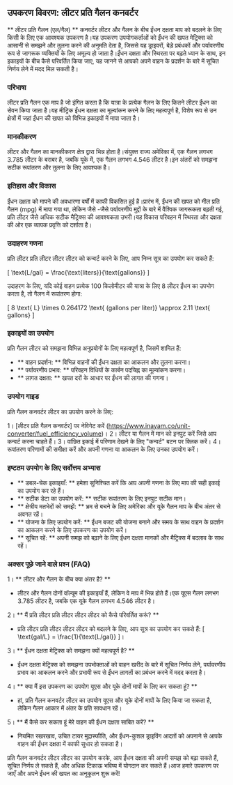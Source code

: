 ## उपकरण विवरण: लीटर प्रति गैलन कनवर्टर

** लीटर प्रति गैलन (एल/गैल) ** कनवर्टर लीटर और गैलन के बीच ईंधन दक्षता माप को बदलने के लिए किसी के लिए एक आवश्यक उपकरण है।यह उपकरण उपयोगकर्ताओं को ईंधन की खपत मेट्रिक्स को आसानी से समझने और तुलना करने की अनुमति देता है, जिससे यह ड्राइवरों, बेड़े प्रबंधकों और पर्यावरणीय रूप से जागरूक व्यक्तियों के लिए अमूल्य हो जाता है।ईंधन दक्षता और स्थिरता पर बढ़ते ध्यान के साथ, इन इकाइयों के बीच कैसे परिवर्तित किया जाए, यह जानने से आपको अपने वाहन के प्रदर्शन के बारे में सूचित निर्णय लेने में मदद मिल सकती है।

### परिभाषा

लीटर प्रति गैलन एक माप है जो इंगित करता है कि यात्रा के प्रत्येक गैलन के लिए कितने लीटर ईंधन का सेवन किया जाता है।यह मीट्रिक ईंधन दक्षता का मूल्यांकन करने के लिए महत्वपूर्ण है, विशेष रूप से उन क्षेत्रों में जहां ईंधन की खपत को विभिन्न इकाइयों में मापा जाता है।

### मानकीकरण

लीटर और गैलन का मानकीकरण क्षेत्र द्वारा भिन्न होता है।संयुक्त राज्य अमेरिका में, एक गैलन लगभग 3.785 लीटर के बराबर है, जबकि यूके में, एक गैलन लगभग 4.546 लीटर है।इन अंतरों को समझना सटीक रूपांतरण और तुलना के लिए आवश्यक है।

### इतिहास और विकास

ईंधन दक्षता को मापने की अवधारणा वर्षों में काफी विकसित हुई है।प्रारंभ में, ईंधन की खपत को मील प्रति गैलन (mpg) में मापा गया था, लेकिन जैसे -जैसे पर्यावरणीय मुद्दों के बारे में वैश्विक जागरूकता बढ़ती गई, प्रति लीटर जैसे अधिक सटीक मैट्रिक्स की आवश्यकता उभरी।यह विकास परिवहन में स्थिरता और दक्षता की ओर एक व्यापक प्रवृत्ति को दर्शाता है।

### उदाहरण गणना

प्रति लीटर प्रति लीटर लीटर लीटर को कन्वर्ट करने के लिए, आप निम्न सूत्र का उपयोग कर सकते हैं:

\[ \text{L/gal} = \frac{\text{liters}}{\text{gallons}} \]

उदाहरण के लिए, यदि कोई वाहन प्रत्येक 100 किलोमीटर की यात्रा के लिए 8 लीटर ईंधन का उपभोग करता है, तो गैलन में रूपांतरण होगा:

\[ 8 \text{ L} \times 0.264172 \text{ (gallons per liter)} \approx 2.11 \text{ gallons} \]

### इकाइयों का उपयोग

प्रति गैलन लीटर को समझना विभिन्न अनुप्रयोगों के लिए महत्वपूर्ण है, जिसमें शामिल हैं:

- ** वाहन प्रदर्शन: ** विभिन्न वाहनों की ईंधन दक्षता का आकलन और तुलना करना।
- ** पर्यावरणीय प्रभाव: ** परिवहन विधियों के कार्बन पदचिह्न का मूल्यांकन करना।
- ** लागत दक्षता: ** खपत दरों के आधार पर ईंधन की लागत की गणना।

### उपयोग गाइड

प्रति गैलन कनवर्टर लीटर का उपयोग करने के लिए:

1। [लीटर प्रति गैलन कनवर्टर] पर नेविगेट करें (https://www.inayam.co/unit-converter/fuel_efficiency_volume)।
2। लीटर या गैलन में मान को इनपुट करें जिसे आप कन्वर्ट करना चाहते हैं।
3। वांछित इकाई में परिणाम देखने के लिए "कन्वर्ट" बटन पर क्लिक करें।
4। रूपांतरण परिणामों की समीक्षा करें और अपनी गणना या आकलन के लिए उनका उपयोग करें।

### इष्टतम उपयोग के लिए सर्वोत्तम अभ्यास

- ** डबल-चेक इकाइयाँ: ** हमेशा सुनिश्चित करें कि आप अपनी गणना के लिए माप की सही इकाई का उपयोग कर रहे हैं।
- ** सटीक डेटा का उपयोग करें: ** सटीक रूपांतरण के लिए इनपुट सटीक मान।
- ** क्षेत्रीय मतभेदों को समझें: ** भ्रम से बचने के लिए अमेरिका और यूके गैलन माप के बीच अंतर से अवगत रहें।
- ** योजना के लिए उपयोग करें: ** ईंधन बजट की योजना बनाने और समय के साथ वाहन के प्रदर्शन का आकलन करने के लिए उपकरण का उपयोग करें।
- ** सूचित रहें: ** अपनी समझ को बढ़ाने के लिए ईंधन दक्षता मानकों और मैट्रिक्स में बदलाव के साथ रहें।

### अक्सर पूछे जाने वाले प्रश्न (FAQ)

1। ** लीटर और गैलन के बीच क्या अंतर है? **
- लीटर और गैलन दोनों वॉल्यूम की इकाइयाँ हैं, लेकिन वे माप में भिन्न होते हैं।एक यूएस गैलन लगभग 3.785 लीटर है, जबकि एक यूके गैलन लगभग 4.546 लीटर है।

2। ** मैं प्रति लीटर प्रति लीटर लीटर लीटर को कैसे परिवर्तित करूं? **
- प्रति लीटर प्रति लीटर लीटर लीटर को बदलने के लिए, आप सूत्र का उपयोग कर सकते हैं: \[ \text{gal/L} = \frac{1}{\text{L/gal}} \]।

3। ** ईंधन दक्षता मेट्रिक्स को समझना क्यों महत्वपूर्ण है? **
- ईंधन दक्षता मेट्रिक्स को समझना उपभोक्ताओं को वाहन खरीद के बारे में सूचित निर्णय लेने, पर्यावरणीय प्रभाव का आकलन करने और प्रभावी रूप से ईंधन लागतों का प्रबंधन करने में मदद करता है।

4। ** क्या मैं इस उपकरण का उपयोग यूएस और यूके दोनों मापों के लिए कर सकता हूं? **
- हां, प्रति गैलन कनवर्टर लीटर का उपयोग यूएस और यूके दोनों मापों के लिए किया जा सकता है, लेकिन गैलन आकार में अंतर के प्रति सावधान रहें।

5। ** मैं कैसे कर सकता हूं मेरे वाहन की ईंधन दक्षता साबित करें? **
- नियमित रखरखाव, उचित टायर मुद्रास्फीति, और ईंधन-कुशल ड्राइविंग आदतों को अपनाने से आपके वाहन की ईंधन दक्षता में काफी सुधार हो सकता है।

प्रति गैलन कनवर्टर लीटर लीटर का उपयोग करके, आप ईंधन दक्षता की अपनी समझ को बढ़ा सकते हैं, सूचित निर्णय ले सकते हैं, और अधिक टिकाऊ भविष्य में योगदान कर सकते हैं।आज हमारे उपकरण पर जाएँ और अपने ईंधन की खपत का अनुकूलन शुरू करें!